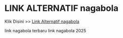 # LINK ALTERNATIF nagabola

Klik Disini >> <a href="https://linksto.pages.dev/">Link Alternatif nagabola </a>

link nagabola terbaru
link nagabola 2025